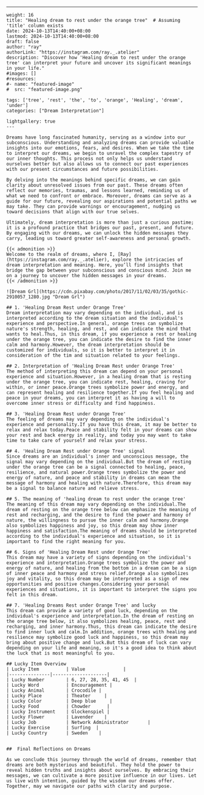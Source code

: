 ---
    weight: 16
    title: "Healing dream to rest under the orange tree"  # Assuming 'title' column exists
    date: 2024-10-13T14:40:00+08:00
    lastmod: 2024-10-13T14:40:00+08:00
    draft: false
    author: "ray"
    authorLink: "https://instagram.com/ray._.atelier"
    description: "Discover how 'Healing dream to rest under the orange tree' can interpret your future and uncover its significant meanings in your life."
    #images: []
    #resources:
    #- name: "featured-image"
    #  src: "featured-image.png"
    
    tags: ['tree', 'rest', 'the', 'to', 'orange', 'Healing', 'dream', 'under']
    categories: ["Dream Interpretation"]
    
    lightgallery: true
    ---
    
    Dreams have long fascinated humanity, serving as a window into our subconscious. Understanding and analyzing dreams can provide valuable insights into our emotions, fears, and desires. When we take the time to interpret our dreams, we begin to unravel the complex tapestry of our inner thoughts. This process not only helps us understand ourselves better but also allows us to connect our past experiences with our present circumstances and future possibilities.
    
    By delving into the meanings behind specific dreams, we can gain clarity about unresolved issues from our past. These dreams often reflect our memories, traumas, and lessons learned, reminding us of what we need to confront or embrace. Moreover, dreams can serve as a guide for our future, revealing our aspirations and potential paths we may take. They can provide warnings or encouragement, nudging us toward decisions that align with our true selves.
    
    Ultimately, dream interpretation is more than just a curious pastime; it is a profound practice that bridges our past, present, and future. By engaging with our dreams, we can unlock the hidden messages they carry, leading us toward greater self-awareness and personal growth.
    
    {{< admonition >}}
    Welcome to the realm of dreams, where I, [Ray](https://instagram.com/ray._.atelier), explore the intricacies of dream interpretation and meaning. Here, you’ll find insights that bridge the gap between your subconscious and conscious mind. Join me on a journey to uncover the hidden messages in your dreams.
    {{< /admonition >}}
    
    ![Dream Grl](https://cdn.pixabay.com/photo/2017/11/02/03/35/gothic-2910057_1280.jpg "Dream Grl")
    
    ## 1. 'Healing Dream Rest under Orange Tree'
    Dream interpretation may vary depending on the individual, and is interpreted according to the dream situation and the individual's experience and perspective.In general, orange trees can symbolize nature's strength, healing, and rest, and can indicate the mind that wants to heal.Thus, in this dream, if you experience a rest or healing under the orange tree, you can indicate the desire to find the inner calm and harmony.However, the dream interpretation should be customized for individuals, so it is better to interpret it in consideration of the tim and situation related to your feelings.
    
    ## 2. Interpretation of 'Healing Dream Rest under Orange Tree'
    The method of interpreting this dream can depend on your personal experience and situation.However, in a healing dream that is resting under the orange tree, you can indicate rest, healing, craving for within, or inner peace.Orange trees symbolize power and energy, and can represent healing and resilience together.If you feel healing and peace in your dreams, you can interpret it as having a will to overcome inner stress or difficulty and find happiness.
    
    ## 3. 'Healing Dream Rest under Orange Tree'
    The feeling of dreams may vary depending on the individual's experience and personality.If you have this dream, it may be better to relax and relax today.Peace and stability felt in your dreams can show your rest and back energy in reality, and today you may want to take time to take care of yourself and relax your stress.
    
    ## 4. 'Healing Dream Rest under Orange Tree' signal
    Since dreams are an individual's inner and unconscious message, the signal may vary depending on the individual.But the dream of resting under the orange tree can be a signal connected to healing, peace, resilience, and natural power.Orange trees symbolize the power and energy of nature, and peace and stability in dreams can mean the message of harmony and healing with nature.Therefore, this dream may be a signal to balance nature and relieve stress.
    
    ## 5. The meaning of 'healing dream to rest under the orange tree'
    The meaning of this dream may vary depending on the individual.The dream of resting on the orange tree below can emphasize the meaning of rest and recharging, and the desire to find the power and harmony of nature, the willingness to pursue the inner calm and harmony.Orange also symbolizes happiness and joy, so this dream may show inner happiness and satisfaction.The meaning of dreams should be interpreted according to the individual's experience and situation, so it is important to find the right meaning for you.
    
    ## 6. Signs of 'Healing Dream Rest under Orange Tree'
    This dream may have a variety of signs depending on the individual's experience and interpretation.Orange trees symbolize the power and energy of nature, and healing from the bottom in a dream can be a sign of inner peace and harmony and stress relief.Orange also symbolizes joy and vitality, so this dream may be interpreted as a sign of new opportunities and positive changes.Considering your personal experiences and situations, it is important to interpret the signs you felt in this dream.
    
    ## 7. 'Healing Dreams Rest under Orange Tree' and lucky
    This dream can provide a variety of good luck, depending on the individual's experience and interpretation.In the dream of resting on the orange tree below, it also symbolizes healing, peace, rest and recharging, and inner harmony.Thus, this dream can indicate the desire to find inner luck and calm.In addition, orange trees with healing and resilience may symbolize good luck and happiness, so this dream may bring about positive change and luck.But this dream of luck can vary depending on your life and meaning, so it's a good idea to think about the luck that is most meaningful to you.
    
    ## Lucky Item Overview
    | Lucky Item          | Value              |
    |---------------|--------------------|
    | Lucky Number        | 6, 27, 28, 35, 41, 45  |
    | Lucky Word          | Encouragement |
    | Lucky Animal        | Crocodile |
    | Lucky Place         | Theater     |
    | Lucky Color         | Deep blue     |
    | Lucky Food          | Chowder      |
    | Lucky Instrument    | Glockenspiel |
    | Lucky Flower        | Lavender    |
    | Lucky Job           | Network Administrator       |
    | Lucky Exercise      | Surfing  |
    | Lucky Country       | Sweden    |
    
    
    ##  Final Reflections on Dreams
    
    As we conclude this journey through the world of dreams, remember that dreams are both mysterious and beautiful. They hold the power to reveal hidden truths and insights about ourselves. By embracing their messages, we can cultivate a more positive influence in our lives. Let us live with intention, guided by the wisdom our dreams offer. Together, may we navigate our paths with clarity and purpose.
    